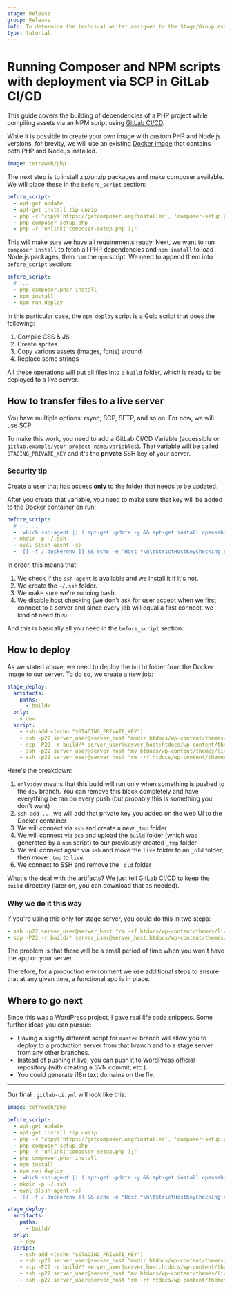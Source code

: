 ```yaml
---
stage: Release
group: Release
info: To determine the technical writer assigned to the Stage/Group associated with this page, see https://about.gitlab.com/handbook/engineering/ux/technical-writing/#assignments
type: tutorial
---
```


# Running Composer and NPM scripts with deployment via SCP in GitLab CI/CD

This guide covers the building of dependencies of a PHP project while compiling assets via an NPM script using [GitLab CI/CD](../../README.md).

While it is possible to create your own image with custom PHP and Node.js versions, for brevity, we will use an existing [Docker image](https://hub.docker.com/r/tetraweb/php/) that contains both PHP and Node.js installed.

```yaml
image: tetraweb/php
```

The next step is to install zip/unzip packages and make composer available. We will place these in the `before_script` section:

```yaml
before_script:
  - apt-get update
  - apt-get install zip unzip
  - php -r "copy('https://getcomposer.org/installer', 'composer-setup.php');"
  - php composer-setup.php
  - php -r "unlink('composer-setup.php');"
```

This will make sure we have all requirements ready. Next, we want to run `composer install` to fetch all PHP dependencies and `npm install` to load Node.js packages, then run the `npm` script. We need to append them into `before_script` section:

```yaml
before_script:
  # ...
  - php composer.phar install
  - npm install
  - npm run deploy
```

In this particular case, the `npm deploy` script is a Gulp script that does the following:

1. Compile CSS & JS
1. Create sprites
1. Copy various assets (images, fonts) around
1. Replace some strings

All these operations will put all files into a `build` folder, which is ready to be deployed to a live server.

## How to transfer files to a live server

You have multiple options: rsync, SCP, SFTP, and so on. For now, we will use SCP.

To make this work, you need to add a GitLab CI/CD Variable (accessible on `gitlab.example/your-project-name/variables`). That variable will be called `STAGING_PRIVATE_KEY` and it's the  **private** SSH key of your server.

### Security tip

Create a user that has access **only** to the folder that needs to be updated.

After you create that variable, you need to make sure that key will be added to the Docker container on run:

```yaml
before_script:
  # - ....
  - 'which ssh-agent || ( apt-get update -y && apt-get install openssh-client -y )'
  - mkdir -p ~/.ssh
  - eval $(ssh-agent -s)
  - '[[ -f /.dockerenv ]] && echo -e "Host *\n\tStrictHostKeyChecking no\n\n" > ~/.ssh/config'
```

In order, this means that:

1. We check if the `ssh-agent` is available and we install it if it's not.
1. We create the `~/.ssh` folder.
1. We make sure we're running bash.
1. We disable host checking (we don't ask for user accept when we first connect to a server and since every job will equal a first connect, we kind of need this).

And this is basically all you need in the `before_script` section.

## How to deploy

As we stated above, we need to deploy the `build` folder from the Docker image to our server. To do so, we create a new job:

```yaml
stage_deploy:
  artifacts:
    paths:
      - build/
  only:
    - dev
  script:
    - ssh-add <(echo "$STAGING_PRIVATE_KEY")
    - ssh -p22 server_user@server_host "mkdir htdocs/wp-content/themes/_tmp"
    - scp -P22 -r build/* server_user@server_host:htdocs/wp-content/themes/_tmp
    - ssh -p22 server_user@server_host "mv htdocs/wp-content/themes/live htdocs/wp-content/themes/_old && mv htdocs/wp-content/themes/_tmp htdocs/wp-content/themes/live"
    - ssh -p22 server_user@server_host "rm -rf htdocs/wp-content/themes/_old"
```

Here's the breakdown:

1. `only:dev` means that this build will run only when something is pushed to the `dev` branch. You can remove this block completely and have everything be ran on every push (but probably this is something you don't want)
1. `ssh-add ...` we will add that private key you added on the web UI to the Docker container
1. We will connect via `ssh` and create a new `_tmp` folder
1. We will connect via `scp` and upload the `build` folder (which was generated by a `npm` script) to our previously created `_tmp` folder
1. We will connect again via `ssh` and move the `live` folder to an `_old` folder, then move `_tmp` to `live`.
1. We connect to SSH and remove the `_old` folder

What's the deal with the artifacts? We just tell GitLab CI/CD to keep the `build` directory (later on, you can download that as needed).

### Why we do it this way

If you're using this only for stage server, you could do this in two steps:

```yaml
- ssh -p22 server_user@server_host "rm -rf htdocs/wp-content/themes/live/*"
- scp -P22 -r build/* server_user@server_host:htdocs/wp-content/themes/live
```

The problem is that there will be a small period of time when you won't have the app on your server.

Therefore, for a production environment we use additional steps to ensure that at any given time, a functional app is in place.

## Where to go next

Since this was a WordPress project, I gave real life code snippets. Some further ideas you can pursue:

- Having a slightly different script for `master` branch will allow you to deploy to a production server from that branch and to a stage server from any other branches.
- Instead of pushing it live, you can push it to WordPress official repository (with creating a SVN commit, etc.).
- You could generate i18n text domains on the fly.

---

Our final `.gitlab-ci.yml` will look like this:

```yaml
image: tetraweb/php

before_script:
  - apt-get update
  - apt-get install zip unzip
  - php -r "copy('https://getcomposer.org/installer', 'composer-setup.php');"
  - php composer-setup.php
  - php -r "unlink('composer-setup.php');"
  - php composer.phar install
  - npm install
  - npm run deploy
  - 'which ssh-agent || ( apt-get update -y && apt-get install openssh-client -y )'
  - mkdir -p ~/.ssh
  - eval $(ssh-agent -s)
  - '[[ -f /.dockerenv ]] && echo -e "Host *\n\tStrictHostKeyChecking no\n\n" > ~/.ssh/config'

stage_deploy:
  artifacts:
    paths:
      - build/
  only:
    - dev
  script:
    - ssh-add <(echo "$STAGING_PRIVATE_KEY")
    - ssh -p22 server_user@server_host "mkdir htdocs/wp-content/themes/_tmp"
    - scp -P22 -r build/* server_user@server_host:htdocs/wp-content/themes/_tmp
    - ssh -p22 server_user@server_host "mv htdocs/wp-content/themes/live htdocs/wp-content/themes/_old && mv htdocs/wp-content/themes/_tmp htdocs/wp-content/themes/live"
    - ssh -p22 server_user@server_host "rm -rf htdocs/wp-content/themes/_old"
```
